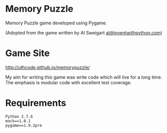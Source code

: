 Memory Puzzle
============

Memory Puzzle game developed using Pygame. 

(Adopted from the game written by Al Sweigart al@inventwithpython.com)

Game Site
=========

http://uthcode.github.io/memorypuzzle/

My aim for writing this game was write code which will live for a long time. The emphasis is modular code with excellent test coverage.

Requirements
============

    Python 2.7.6
    mock==1.0.1
    pygame==1.9.2pre
